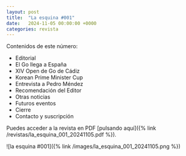 ```yaml
---
layout: post
title:  "La esquina #001"
date:   2024-11-05 00:00:00 +0000
categories: revista
---
```


Contenidos de este número:

  * Editorial
  * El Go llega a España
  * XIV Open de Go de Cádiz
  * Korean Prime Minister Cup
  * Entrevista a Pedro Méndez
  * Recomendación del Editor
  * Otras noticias
  * Futuros eventos
  * Cierre
  * Contacto y suscripción

Puedes acceder a la revista en PDF [pulsando aquí]({% link /revistas/la_esquina_001_20241105.pdf %}).

![la esquina #001]({% link /images/la_esquina_001_20241105.png %})
